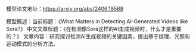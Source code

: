 模型论文地址：https://arxiv.org/abs/2406.19568

模型概述：当前标题：《What Matters in Detecting AI-Generated Videos like Sora?》
中文文章标题：《在检测像Sora这样的AI生成视频时，什么才是重要的？》
文章内容：研究探讨检测AI生成视频的关键因素，提出基于纹理、光照和运动模式的分析方法。
